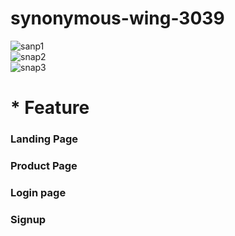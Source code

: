 # synonymous-wing-3039
![sanp1](https://user-images.githubusercontent.com/105939097/210529529-695db079-9428-47f2-81d0-389e217471e6.png)
<br>
![snap2](https://user-images.githubusercontent.com/105939097/210529559-10c6a04e-ad87-4b4f-82b1-7eaab139b1d4.png)
<br>
![snap3](https://user-images.githubusercontent.com/105939097/210529577-554848b3-638f-478e-9908-f88a3cbcfe92.png)
<h1>* Feature</>
<h3>Landing Page</>
<h3>Product Page</>
<h3>Login page</>
<h3>Signup</>

